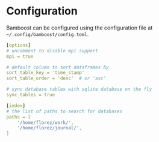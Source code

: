 # Configuration

Bamboost can be configured using the configuration file at
`~/.config/bamboost/config.toml`.

```yaml title='Example configuration file'
[options]
# uncomment to disable mpi support
mpi = true

# default column to sort dataframes by
sort_table_key = 'time_stamp'
sort_table_order = 'desc'  # or 'asc'

# sync database tables with sqlite database on the fly
sync_tables = true

[index]
# the list of paths to search for databases
paths = [
    '/home/florez/work/',
    '/home/florez/journal/',
]
```
